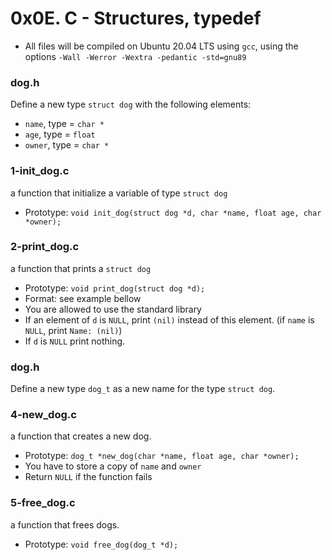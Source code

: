 # 0x0E. C - Structures, typedef

-   All files will be compiled on Ubuntu 20.04 LTS using  `gcc`, using the options  `-Wall -Werror -Wextra -pedantic -std=gnu89`


### dog.h
Define a new type  `struct dog`  with the following elements:

-   `name`, type =  `char *`
-   `age`, type =  `float`
-   `owner`, type =  `char *`

### 1-init_dog.c
a function that initialize a variable of type  `struct dog`

-   Prototype:  `void init_dog(struct dog *d, char *name, float age, char *owner);`

### 2-print_dog.c
a function that prints a  `struct dog`

-   Prototype:  `void print_dog(struct dog *d);`
-   Format: see example bellow
-   You are allowed to use the standard library
-   If an element of  `d`  is  `NULL`, print  `(nil)`  instead of this element. (if  `name`  is  `NULL`, print  `Name: (nil)`)
-   If  `d`  is  `NULL`  print nothing.

### dog.h
Define a new type `dog_t` as a new name for the type `struct dog`.

### 4-new_dog.c
a function that creates a new dog.

-   Prototype:  `dog_t *new_dog(char *name, float age, char *owner);`
-   You have to store a copy of  `name`  and  `owner`
-   Return  `NULL`  if the function fails

### 5-free_dog.c
a function that frees dogs.

-   Prototype:  `void free_dog(dog_t *d);`
